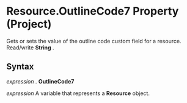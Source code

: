 
# Resource.OutlineCode7 Property (Project)

 Gets or sets the value of the outline code custom field for a resource. Read/write **String** .


## Syntax

 _expression_ . **OutlineCode7**

 _expression_ A variable that represents a **Resource** object.

